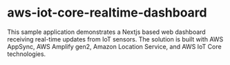 # aws-iot-core-realtime-dashboard
This sample application demonstrates a Nextjs based web dashboard receiving real-time updates from IoT sensors. The solution is built with AWS AppSync, AWS Amplify gen2, Amazon Location Service, and AWS IoT Core technologies.
